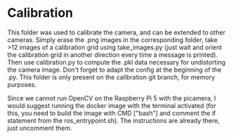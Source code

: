 # Calibration

This folder was used to calibrate the camera, and can be extended to other cameras. Simply erase the .png images in the corresponding folder, take >12 images of a calibration grid using take_images.py (just wait and orient the calibration grid in another direction every time a message is printed). Then use calibration.py to compute the .pkl data necessary for undistorting the camera image. Don't forget to adapt the config at the beginning of the .py.
This folder is only present on the calibration git branch, for memory purposes.

Since we cannot run OpenCV on the Raspberry Pi 5 with the picamera, I would suggest running the docker image with the terminal activated (for this, you need to build the image with CMD ["bash"] and comment the if statement from the ros_entrypoint.sh). The instructions are already there, just uncomment them.
